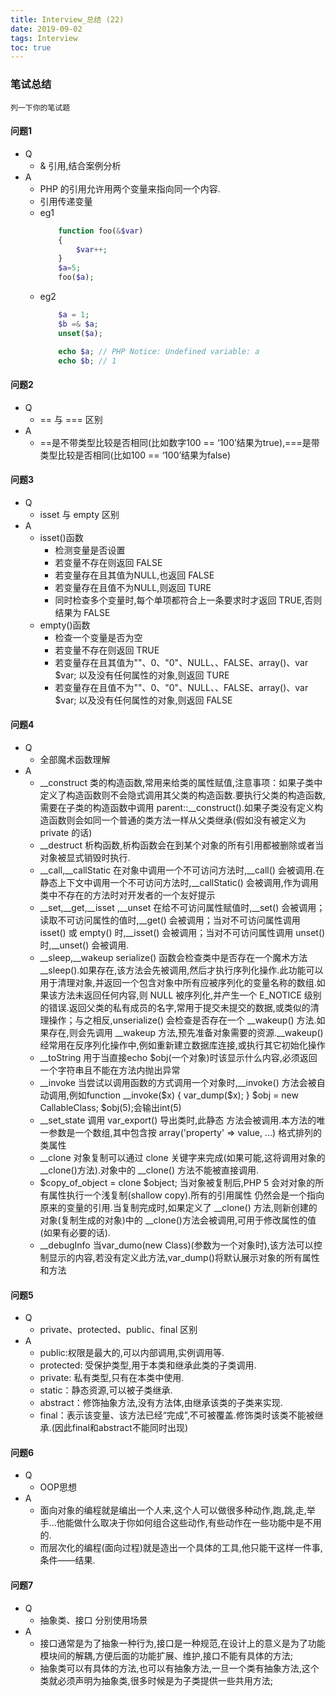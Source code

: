 ```yaml
---
title: Interview_总结 (22)
date: 2019-09-02
tags: Interview
toc: true
---
```


### 笔试总结
    列一下你的笔试题
    
<!-- more -->

#### 问题1
- Q
    * & 引用,结合案例分析
- A
    * PHP 的引用允许用两个变量来指向同一个内容.
    * 引用传递变量
    * eg1
        ```php
            function foo(&$var)
            { 
                $var++; 
            }
            $a=5;
            foo($a);
        ```
    * eg2
        ```php
            $a = 1;
            $b =& $a;
            unset($a);

            echo $a; // PHP Notice: Undefined variable: a
            echo $b; // 1
        ```

#### 问题2
- Q
    * == 与 === 区别
- A
    * ==是不带类型比较是否相同(比如数字100 == ‘100’结果为true),===是带类型比较是否相同(比如100 == ‘100’结果为false)

#### 问题3
- Q
    * isset 与 empty 区别
- A
    * isset()函数
        * 检测变量是否设置 
        * 若变量不存在则返回 FALSE 
        * 若变量存在且其值为NULL,也返回 FALSE 
        * 若变量存在且值不为NULL,则返回 TURE 
        * 同时检查多个变量时,每个单项都符合上一条要求时才返回 TRUE,否则结果为 FALSE
    * empty()函数
        * 检查一个变量是否为空 
        * 若变量不存在则返回 TRUE 
        * 若变量存在且其值为""、0、"0"、NULL、、FALSE、array()、var $var; 以及没有任何属性的对象,则返回 TURE 
        * 若变量存在且值不为""、0、"0"、NULL、、FALSE、array()、var $var; 以及没有任何属性的对象,则返回 FALSE 

#### 问题4 
- Q
    * 全部魔术函数理解
- A
    * \__construct 类的构造函数,常用来给类的属性赋值,注意事项：如果子类中定义了构造函数则不会隐式调用其父类的构造函数.要执行父类的构造函数,需要在子类的构造函数中调用 parent::__construct().如果子类没有定义构造函数则会如同一个普通的类方法一样从父类继承(假如没有被定义为 private 的话)
    * __destruct 析构函数,析构函数会在到某个对象的所有引用都被删除或者当对象被显式销毁时执行.
    * \__call,\__callStatic 在对象中调用一个不可访问方法时,\__call() 会被调用.在静态上下文中调用一个不可访问方法时,__callStatic() 会被调用,作为调用类中不存在的方法时对开发者的一个友好提示
    * \__set,\__get,\__isset ,\__unset 在给不可访问属性赋值时,\__set() 会被调用；读取不可访问属性的值时,__get() 会被调用；当对不可访问属性调用 isset() 或 empty() 时,\__isset() 会被调用；当对不可访问属性调用 unset() 时,__unset() 会被调用.
    * __sleep,__wakeup serialize() 函数会检查类中是否存在一个魔术方法 __sleep().如果存在,该方法会先被调用,然后才执行序列化操作.此功能可以用于清理对象,并返回一个包含对象中所有应被序列化的变量名称的数组.如果该方法未返回任何内容,则 NULL 被序列化,并产生一个 E_NOTICE 级别的错误.返回父类的私有成员的名字,常用于提交未提交的数据,或类似的清理操作；与之相反,unserialize() 会检查是否存在一个 __wakeup() 方法.如果存在,则会先调用 __wakeup 方法,预先准备对象需要的资源.__wakeup() 经常用在反序列化操作中,例如重新建立数据库连接,或执行其它初始化操作
    * __toString 用于当直接echo $obj(一个对象)时该显示什么内容,必须返回一个字符串且不能在方法内抛出异常
    * __invoke 当尝试以调用函数的方式调用一个对象时,__invoke() 方法会被自动调用,例如function __invoke($x) { var_dump($x); } $obj = new CallableClass; $obj(5);会输出int(5)
    * __set_state 调用 var_export() 导出类时,此静态 方法会被调用.本方法的唯一参数是一个数组,其中包含按 array('property' => value, ...) 格式排列的类属性
    * __clone 对象复制可以通过 clone 关键字来完成(如果可能,这将调用对象的 __clone()方法).对象中的 __clone() 方法不能被直接调用.
    * $copy_of_object = clone $object; 当对象被复制后,PHP 5 会对对象的所有属性执行一个浅复制(shallow copy).所有的引用属性 仍然会是一个指向原来的变量的引用.当复制完成时,如果定义了 __clone() 方法,则新创建的对象(复制生成的对象)中的 __clone()方法会被调用,可用于修改属性的值(如果有必要的话).
    * __debugInfo 当var_dumo(new Class)(参数为一个对象时),该方法可以控制显示的内容,若没有定义此方法,var_dump()将默认展示对象的所有属性和方法

#### 问题5
- Q
    * private、protected、public、final 区别
- A
    * public:权限是最大的,可以内部调用,实例调用等.
    * protected: 受保护类型,用于本类和继承此类的子类调用.
    * private: 私有类型,只有在本类中使用.
    * static：静态资源,可以被子类继承.
    * abstract：修饰抽象方法,没有方法体,由继承该类的子类来实现.
    * final：表示该变量、该方法已经“完成”,不可被覆盖.修饰类时该类不能被继承.(因此final和abstract不能同时出现)

#### 问题6
- Q
    * OOP思想
- A
    * 面向对象的编程就是编出一个人来,这个人可以做很多种动作,跑,跳,走,举手...他能做什么取决于你如何组合这些动作,有些动作在一些功能中是不用的.
    * 而层次化的编程(面向过程)就是造出一个具体的工具,他只能干这样一件事,条件——结果.

#### 问题7
- Q
    * 抽象类、接口 分别使用场景
- A
    * 接口通常是为了抽象一种行为,接口是一种规范,在设计上的意义是为了功能模块间的解耦,方便后面的功能扩展、维护,接口不能有具体的方法;
    * 抽象类可以有具体的方法,也可以有抽象方法,一旦一个类有抽象方法,这个类就必须声明为抽象类,很多时候是为子类提供一些共用方法;


